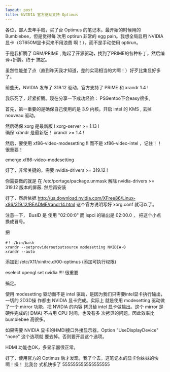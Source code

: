 ```yaml
---
layout: post
title: NVIDIA 官方驱动支持 Optimus
---
```

各位，鄙人去年手贱，买了台 Optimus 的笔记本。最开始的时候用的 Bumblebee，但是觉得每
次用 optirun  非常的 egg pain。我想全局启用 NVIDIA 显卡（GT650M显卡买来不用浪费
啊！），而不是手动使用 optirun。

于是我折腾了  DRM/PRIME , 跑起了开源驱动，找到了PRIME的各种补丁，然后编译+折腾。终于
搞定。

虽然性能差了点（直到昨天我才知道，差的实现相当的大啊！）好歹比集显好多了。

前些天，NVIDIA 发布了  319.12 驱动，官方支持了 PRIME 和 xrandr 1.4  !

我乐死了，赶紧折腾。现在分享一下成功经验： PSGentoo下会easy很多。

首先，第一重要的是确保自己使用的是  3.9 内核。开启 intel 的 KMS , 去掉 nouveau 驱动。

然后确保 xorg  是最新版 !  xorg-server >= 1.13 !   
确保 xrandr 是最新版！ xrandr >= 1.4 !

然后，要使用 xf86-video-modesetting !! 而不是 xf86-video-intel ，记住！！ 很重要！

emerge xf86-video-modesetting

好了，非常关键的，需要 nvidia-drivers >= 319.12 !  

你需要做的就是 在 /etc/portage/package.unmask 解除 nvidia-drivers >= 319.12 版本的屏蔽.
然后再安装

好了，然后依据 http://us.download.nvidia.com/XFree86/Linux-x86/319.12/README/randr14.html 这个官方说明写好 xorg.conf 就可以了。

注意一下， BusID 是 使用  "02:00:0" 而 lspci 的输出是 02:00.0 ， 把这个小点换成冒号。

把 

    #！ /bin/bash
    xrandr --setprovideroutputsource modesetting NVIDIA-0
    xrandr --auto
添加到 /etc/X11/xinitrc.d/00-optimus (添加可执行权限)

eselect opengl set nvidia !!!! 很重要

搞定。

使用 modesetting 驱动而不是 intel 驱动，是因为我们只需要intel显卡执行输出，一切的 2D3D操
作都由 NVIDIA 显卡完成。实际上 就是使用 modesetting 驱动做了一个 mirror 功能，把 NVIDIA 
的内容 拷贝给 intel 显卡做输出。这个 mirror 是 硬件完成的( DMA) 不占用 CPU 时间，也没有多
次拷贝的问题，因此效率比 bumblebee 高很多。

如果需要 NVIDIA 显卡的HMDI接口外接显示器，Option "UseDisplayDevice" "none" 这个选项就
要去掉。否则要开启这个选项。

HDMI 功能也OK，多显示器很正常。

好了，使用官方的 Optimus 后才发现，我了个去，这笔记本的显卡你妹妹的快啊！操！ 比我台
式机快多了 555555555555555555


